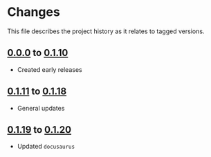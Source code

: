 # Changes
This file describes the project history as it relates to tagged versions.

## [0.0.0](.) to [0.1.10](.)
- Created early releases

## [0.1.11](.) to [0.1.18](.)
- General updates

## [0.1.19](.) to [0.1.20](.)
- Updated `docusaurus`
